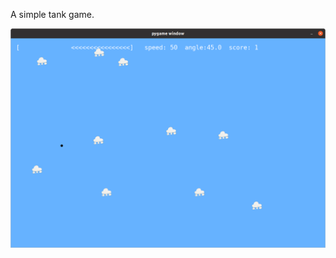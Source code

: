 

A simple tank game.

![A screenshot showing a blue field, with tanks inside, one of the is firing.](resources/playing.png)
